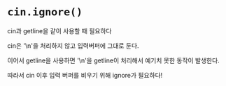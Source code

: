 # `cin.ignore()`
cin과 getline을 같이 사용할 때 필요하다

cin은 '\n'을 처리하지 않고 입력버퍼에 그대로 둔다.

이어서 getline을 사용하면 '\n'을 getline이 처리해서 예기치 못한 동작이 발생한다.

<quote> 따라서 cin 이후 입력 버퍼를 비우기 위해 ignore가 필요하다!